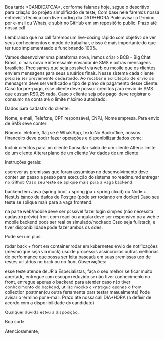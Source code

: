 Boa tarde <CANDIDATO/A>, conforme falamos hoje, segue o descritivo para criação do projeto simplificado de teste; Com base nele faremos nossa entrevista técnica com live-coding dia DATA+HORA Pode avisar o término por e-mail ou Whats, e subir no GitHub em um repositório public. Prazo até nossa call

Lembrando que na call faremos um live-coding rápido com objetivo de ver seus conhecimentos e modo de trabalhar, e isso é mais importante do que ter tudo implementando e funcionando 100%.

Vamos desenvolver uma plataforma nova, iremos criar o BCB – Big Chat Brasil, o mais novo e interessante enviador de SMS e outras mensagens brasileiro. Precisamos que seja possível via web ou mobile que os clientes enviem mensagens para seus usuários finais. Nesse sistema cada cliente precisa ser previamente cadastrado. Ao receber a solicitação de envio de mensagem deve ser verificado o tipo de plano de pagamento desse cliente. Caso for pre-pago, esse cliente deve possuir creditos para envio de SMS que custam R$0,25 cada. Caso o cliente seja pós pago, deve registrar o consumo na conta até o limite máximo autorizado.

Dados para cadastro do cliente:

Nome, e-mail, Telefone, CPF responsável, CNPJ, Nome empresa.
Para envio de SMS deve conter:

Número telefone, flag se é WhatsApp, texto
No Backoffice, nossos financeiro deve poder fazer operações e disponibilizar dados como:

Incluir creditos para um cliente
Consultar saldo de um cliente
Alterar limite de um cliente
Alterar plano de um cliente
Ver dados de um cliente

Instruções gerais:

escrever as premissas que foram assumidas no desenvolvimento
deve conter um passo a passo para execução do sistema no readme.md
entregar no Github
Caso seu teste se aplique mais para a vaga backend:

backend em Java (spring boot + spring jpa + spring cloud) ou Node + NestJs
banco de dados de Postgre (pode ser rodando em docker)
Caso seu teste se aplique mais para a vaga frontend:

na parte web/mobile deve ser possível fazer login simples (não necessita cadastro prévio)
front com react ou angular
deve ser responsivo para web e mobile
backend pode ser real ou simulado/mockado
Caso seja fullstack, e tiver disponibilidade pode fazer ambos os sides.

Pode ser um plus:

rodar back + front em container
rodar em kubernetes
envio de notificações (mesmo que seja via mock)
uso de processos assíncronos
outras melhorias de performance que possa ser feita baseada em suas premissas
uso de testes unitários no back ou no front
Observações:

esse teste atende de JR a Especialistas, faça o seu melhor
se ficar muito apertado, entregue com escopo reduzido
se não tiver conhecimento no front, entregue apenas o backend para atender
caso não tiver conhecimento do backend, utilize mocks e entregue apenas o front
collection postman(ou outra ferramenta para testar manualmente)
Pode avisar o término por e-mail. Prazo até nossa call DIA+HORA (a definir de acordo com a disponibilidade do candidato)

Qualquer dúvida estou a disposição,

Boa sorte

Atenciosamente,

